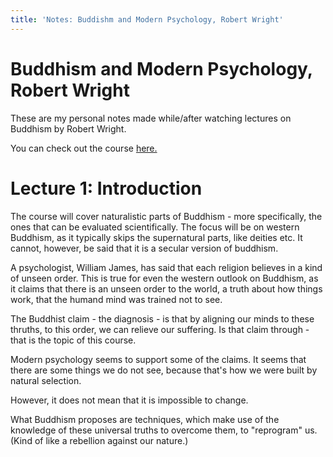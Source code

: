 ```yaml
---
title: 'Notes: Buddishm and Modern Psychology, Robert Wright'
---
```


Buddhism and Modern Psychology, Robert Wright
=============================================

These are my personal notes made while/after watching lectures on
Buddhism by Robert Wright.

You can check out the course
[here.](https://www.coursera.org/learn/science-of-meditatio)

Lecture 1: Introduction
=======================

The course will cover naturalistic parts of Buddhism - more
specifically, the ones that can be evaluated scientifically. The focus
will be on western Buddhism, as it typically skips the supernatural
parts, like deities etc. It cannot, however, be said that it is a
secular version of buddhism.

A psychologist, William James, has said that each religion believes in a
kind of unseen order. This is true for even the western outlook on
Buddhism, as it claims that there is an unseen order to the world, a
truth about how things work, that the humand mind was trained not to
see.

The Buddhist claim - the diagnosis - is that by aligning our minds to
these thruths, to this order, we can relieve our suffering. Is that
claim through - that is the topic of this course.

Modern psychology seems to support some of the claims. It seems that
there are some things we do not see, because that's how we were built by
natural selection.

However, it does not mean that it is impossible to change.

What Buddhism proposes are techniques, which make use of the knowledge
of these universal truths to overcome them, to "reprogram" us. (Kind of
like a rebellion against our nature.)
